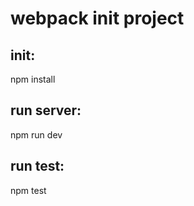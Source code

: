 webpack init project
===========================

init:
--------------------

npm install

run server:
--------------------

npm run dev

run test:
---------------------

npm test
